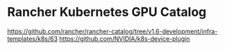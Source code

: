 # Rancher Kubernetes GPU Catalog
https://github.com/rancher/rancher-catalog/tree/v1.6-development/infra-templates/k8s/63 
https://github.com/NVIDIA/k8s-device-plugin  
